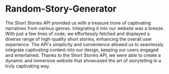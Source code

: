 # Random-Story-Generator

The Short Stories API provided us with a treasure trove of captivating narratives from various genres. Integrating it into our website was a breeze. With just a few lines of code, we effortlessly fetched and displayed a diverse range of high-quality short stories, enhancing the overall user experience. The API's simplicity and convenience allowed us to seamlessly integrate captivating content into our design, keeping our users engaged and entertained. Thanks to the Short Stories API, we were able to create a dynamic and immersive website that showcased the art of storytelling in a truly captivating way.
